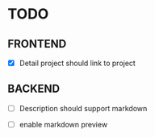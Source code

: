 TODO
====

FRONTEND
--------

- [X] Detail project should link to project

BACKEND
-------

- [ ] Description should support markdown
- [ ] enable markdown preview

